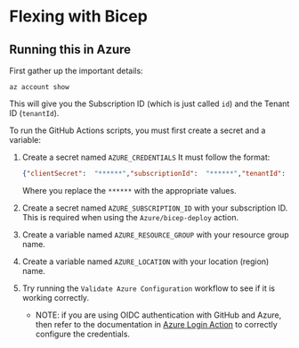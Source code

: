 # Flexing with Bicep

## Running this in Azure

First gather up the important details:

```shell
az account show
```

This will give you the Subscription ID (which is just called `id`) and the Tenant ID (`tenantId`).

To run the GitHub Actions scripts, you must first create a secret and a variable:

1. Create a secret named `AZURE_CREDENTIALS`
   It must follow the format:

   ```json
   {"clientSecret":  "******","subscriptionId":  "******","tenantId":  "******","clientId":"******"}
   ```

   Where you replace the `******` with the appropriate values.

1. Create a secret named `AZURE_SUBSCRIPTION_ID` with your subscription ID. This is required when using the `Azure/bicep-deploy` action.
1. Create a variable named `AZURE_RESOURCE_GROUP` with your resource group name.
1. Create a variable named `AZURE_LOCATION` with your location (region) name.
1. Try running the `Validate Azure Configuration` workflow to see if it is working correctly.
   - NOTE: if you are using OIDC authentication with GitHub and Azure, then refer to the documentation in [Azure Login Action](https://github.com/marketplace/actions/azure-login) to correctly configure the credentials.
